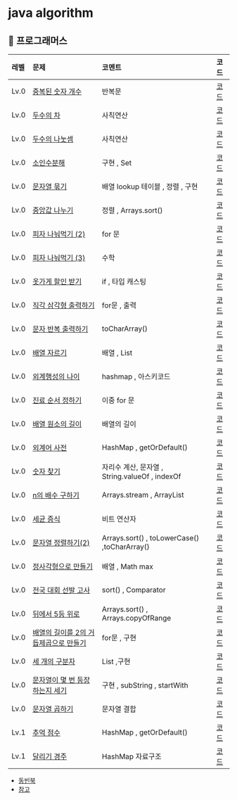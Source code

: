 # java algorithm


## 👻 프로그래머스

| 레벨   | 문제                                                                                 | 코멘트                                          | 코드                                                    |
  |:-----|:-----------------------------------------------------------------------------------|:---------------------------------------------|:------------------------------------------------------
| Lv.0 | [중복된 숫자 개수](https://programmers.co.kr/learn/courses/30/lessons/120583)             | 반복문                                          | [코드](src/com/company/programmers/level0/중복된숫자.md)     |
| Lv.0 | [두수의 차](https://programmers.co.kr/learn/courses/30/lessons/120803)                 | 사칙연산                                         | [코드](src/com/company/programmers/level0/두수의차.md)      |
| Lv.0 | [두수의 나눗셈](https://programmers.co.kr/learn/courses/30/lessons/120806)               | 사칙연산                                         | [코드](src/com/company/programmers/level0/두수의나눗셈.md)    |
| Lv.0 | [소인수분해](https://programmers.co.kr/learn/courses/30/lessons/120852)                 | 구현 , Set                                     | [코드](src/com/company/programmers/level0/소인수분해.md)     |
| Lv.0 | [문자열 묶기](https://programmers.co.kr/learn/courses/30/lessons/181855)                | 배열 lookup 테이블 , 정렬 , 구현                      | [코드](src/com/company/programmers/level0/문자열묶기.md)     |
| Lv.0 | [중앙값 나누기](https://programmers.co.kr/learn/courses/30/lessons/120811)               | 정렬 , Arrays.sort()                           | [코드](src/com/company/programmers/level0/중앙값구하기.md)    |
| Lv.0 | [피자 나눠먹기 (2)](https://programmers.co.kr/learn/courses/30/lessons/120815)           | for 문                                        | [코드](src/com/company/programmers/level0/피자나눠먹기2.md)   |
| Lv.0 | [피자 나눠먹기 (3)](https://programmers.co.kr/learn/courses/30/lessons/120816)           | 수학                                           | [코드](src/com/company/programmers/level0/피자나눠먹기3.md)   |
| Lv.0 | [옷가게 할인 받기](https://programmers.co.kr/learn/courses/30/lessons/120818)             | if , 타입 캐스팅                                  | [코드](src/com/company/programmers/level0/옷가게할인.md)     |
| Lv.0 | [직각 삼각형 출력하기](https://programmers.co.kr/learn/courses/30/lessons/120823)           | for문 , 출력                                    | [코드](src/com/company/programmers/level0/직각삼각형.md)     |
| Lv.0 | [문자 반복 출력하기](https://programmers.co.kr/learn/courses/30/lessons/120825)            | toCharArray()                                | [코드](src/com/company/programmers/level0/문자반복출력하기.md)  |
| Lv.0 | [배열 자르기](https://programmers.co.kr/learn/courses/30/lessons/120833)                | 배열 , List                                    | [코드](src/com/company/programmers/level0/배열자르기.md)     |
| Lv.0 | [외계행성의 나이](https://programmers.co.kr/learn/courses/30/lessons/120834)              | hashmap , 아스키코드                              | [코드](src/com/company/programmers/level0/외계행성의나이.md)   |
| Lv.0 | [진료 순서 정하기](https://programmers.co.kr/learn/courses/30/lessons/120835)             | 이중 for 문                                     | [코드](src/com/company/programmers/level0/진료순서정하기.md)   |
| Lv.0 | [배열 원소의 길이](https://programmers.co.kr/learn/courses/30/lessons/120854)             | 배열의 길이                                       | [코드](src/com/company/programmers/level0/배열원소의길이.md)   |
| Lv.0 | [외계어 사전 ](https://programmers.co.kr/learn/courses/30/lessons/120869)               | HashMap , getOrDefault()                     | [코드](src/com/company/programmers/level0/외계어사전.md)     |
| Lv.0 | [숫자 찾기](https://programmers.co.kr/learn/courses/30/lessons/120904)                 | 자리수 계산, 문자열 , String.valueOf , indexOf       | [코드](src/com/company/programmers/level0/숫자찾기.md)      |
| Lv.0 | [n의 배수 구하기](https://programmers.co.kr/learn/courses/30/lessons/120905)             | Arrays.stream , ArrayList                    | [코드](src/com/company/programmers/level0/배수고르기.md)     |
| Lv.0 | [세균 증식](https://programmers.co.kr/learn/courses/30/lessons/120910)                 | 비트 연산자                                       | [코드](src/com/company/programmers/level0/세균증식.md)      |
| Lv.0 | [문자열 정렬하기(2)](https://programmers.co.kr/learn/courses/30/lessons/120911)           | Arrays.sort() , toLowerCase() ,toCharArray() | [코드](src/com/company/programmers/level0/문자열정렬하기.md)   |
| Lv.0 | [정사각형으로 만들기](https://programmers.co.kr/learn/courses/30/lessons/181830)            | 배열   , Math max                              | [코드](src/com/company/programmers/level0/정사각형으로만들기.md) |
| Lv.0 | [전국 대회 선발 고사](https://programmers.co.kr/learn/courses/30/lessons/181851)           | sort() , Comparator                          | [코드](src/com/company/programmers/level0/전국대회선발고사.md)  |
| Lv.0 | [뒤에서 5등 위로 ](https://programmers.co.kr/learn/courses/30/lessons/181852)            | Arrays.sort() , Arrays.copyOfRange           | [코드](src/com/company/programmers/level0/뒤에서5등위로.md)   |
| Lv.0 | [배열의 길이를 2의 거듭제곱으로 만들기](https://programmers.co.kr/learn/courses/30/lessons/181857) | for문 , 구현                                    | [코드](src/com/company/programmers/level0/배열길이2의거듭.md)  |
| Lv.0 | [세 개의 구분자](https://programmers.co.kr/learn/courses/30/lessons/181862)              | List ,구현                                     | [코드](src/com/company/programmers/level0/세개의구분자.md)    |
| Lv.0 | [문자열이 몇 번 등장하는지 세기](https://programmers.co.kr/learn/courses/30/lessons/181871)     | 구현  , subString , startWith                  | [코드](src/com/company/programmers/level0/문자열몇번.md)     |
| Lv.0 | [문자열 곱하기](https://programmers.co.kr/learn/courses/30/lessons/181940)               | 문자열 결합                                       | [코드](src/com/company/programmers/level0/문자열곱하기.md)    |
| Lv.1 | [추억 점수](https://programmers.co.kr/learn/courses/30/lessons/176963)                 | HashMap , getOrDefault()                     | [코드](src/com/company/programmers/level1/추억점수.md)      |
| Lv.1 | [달리기 경주](https://programmers.co.kr/learn/courses/30/lessons/178871)                | HashMap 자료구조                                 | [코드](src/com/company/programmers/level1/달리기경주.md)     |




- [동빈북](src/com/company/dongbinbook/동빈북.md)
- [참고](src/com/company/good/read.md)

